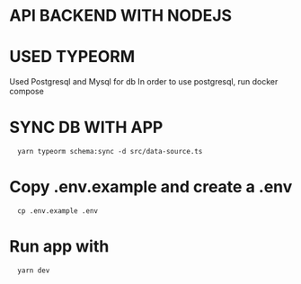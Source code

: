 # API BACKEND WITH NODEJS
# USED TYPEORM

Used Postgresql and Mysql for db
In order to use postgresql, run docker compose

# SYNC DB WITH APP
```
  yarn typeorm schema:sync -d src/data-source.ts
```

# Copy .env.example and create a .env

```
  cp .env.example .env
```

# Run app with
``` 
  yarn dev 
```